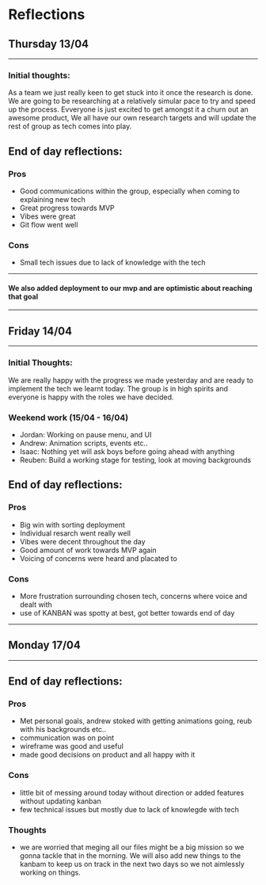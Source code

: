 # Reflections 

## Thursday 13/04

---

### Initial thoughts:
As a team we just really keen to get stuck into it once the research is done. We are going to be researching at a relatively simular pace to try and speed up the process. Evveryone is just excited to get amongst it a churn out an awesome product, We all have our own research targets and will update the rest of group as tech comes into play. 


## End of day reflections:

### Pros

- Good communications within the group, especially when coming to explaining new tech
- Great progress towards MVP
- Vibes were great
- Git flow went well

### Cons

- Small tech issues due to lack of knowledge with the tech

---

#### We also added deployment to our mvp and are optimistic about reaching that goal 

---

## Friday 14/04

---

### Initial Thoughts:
We are really happy with the progress we made yesterday and are ready to implement the tech we learnt today. The group is in high spirits and everyone is happy with the roles we have decided. 

### Weekend work (15/04 - 16/04)

- Jordan: Working on pause menu, and UI
- Andrew: Animation scripts, events etc.. 
- Isaac: Nothing yet will ask boys before going ahead with anything
- Reuben: Build a working stage for testing, look at moving backgrounds

## End of day reflections:

### Pros
- Big win with sorting deployment
- Individual resarch went really well
- Vibes were decent throughout the day
- Good amount of work towards MVP again
- Voicing of concerns were heard and placated to 

### Cons
- More frustration surrounding chosen tech, concerns where voice and dealt with
- use of KANBAN was spotty at best, got better towards end of day

---

## Monday 17/04

---

## End of day reflections: 
 
### Pros
- Met personal goals, andrew stoked with getting animations going, reub with his backgrounds etc..
- communication was on point
- wireframe was good and useful
- made good decisions on product and all happy with it

### Cons
- little bit of messing around today without direction or added features without updating kanban
- few technical issues but mostly due to lack of knowlegde with tech

### Thoughts
- we are worried that meging all our files might be a big mission so we gonna tackle that in the morning. We will also add new things to the kanbam to keep us on track in the next two days so we not aimlessly working on things. 
